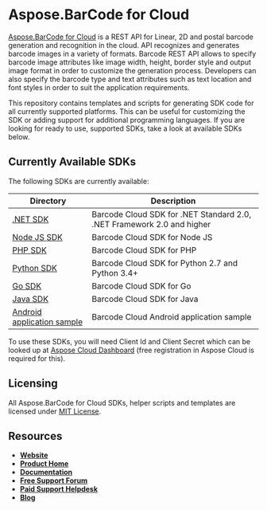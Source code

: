 # Aspose.BarCode for Cloud

[Aspose.BarCode for Cloud](https://products.aspose.cloud/barcode/cloud) is a REST API for Linear, 2D and postal barcode generation and recognition in the cloud. API recognizes and generates barcode images in a variety of formats. Barcode REST API allows to specify barcode image attributes like image width, height, border style and output image format in order to customize the generation process. Developers can also specify the barcode type and text attributes such as text location and font styles in order to suit the application requirements.

This repository contains templates and scripts for generating SDK code for all currently supported platforms. This can be useful for customizing the SDK or adding support for additional programming languages. If you are looking for ready to use, supported SDKs, take a look at available SDKs below.

## Currently Available SDKs

The following SDKs are currently available:

Directory                                                                                          | Description
-------------------------------------------------------------------------------------------------- | --------------------------------------------------------------
[.NET SDK](https://github.com/aspose-barcode-cloud/aspose-barcode-cloud-dotnet)                    | Barcode Cloud SDK for .NET Standard 2.0, .NET Framework 2.0 and higher
[Node JS SDK](https://github.com/aspose-barcode-cloud/aspose-barcode-cloud-node)                   | Barcode Cloud SDK for Node JS
[PHP SDK](https://github.com/aspose-barcode-cloud/aspose-barcode-cloud-php)                        | Barcode Cloud SDK for PHP
[Python SDK](https://github.com/aspose-barcode-cloud/aspose-barcode-cloud-python)                  | Barcode Cloud SDK for Python 2.7 and Python 3.4+
[Go SDK](https://github.com/aspose-barcode-cloud/aspose-barcode-cloud-go)                          | Barcode Cloud SDK for Go
[Java SDK](https://github.com/aspose-barcode-cloud/aspose-barcode-cloud-java)                      | Barcode Cloud SDK for Java
[Android application sample](https://github.com/aspose-barcode-cloud/aspose-barcode-cloud-android) | Barcode Cloud Android application sample

To use these SDKs, you will need Client Id and Client Secret which can be looked up at [Aspose Cloud Dashboard](https://dashboard.aspose.cloud/#/apps) (free registration in Aspose Cloud is required for this).

## Licensing

All Aspose.BarCode for Cloud SDKs, helper scripts and templates are licensed under [MIT License](LICENSE).

## Resources

+ [**Website**](https://www.aspose.cloud)
+ [**Product Home**](https://products.aspose.cloud/barcode/cloud)
+ [**Documentation**](https://docs.aspose.cloud/barcode/)
+ [**Free Support Forum**](https://forum.aspose.cloud/c/barcode)
+ [**Paid Support Helpdesk**](https://helpdesk.aspose.cloud/)
+ [**Blog**](https://blog.aspose.cloud/category/aspose-products/aspose-barcode-product-family/)
